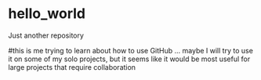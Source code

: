 # hello_world
Just another repository

#this is me trying to learn about how to use GitHub ... maybe I will try to use it on some of my solo projects, but it seems like it would be most useful for large projects that require collaboration
